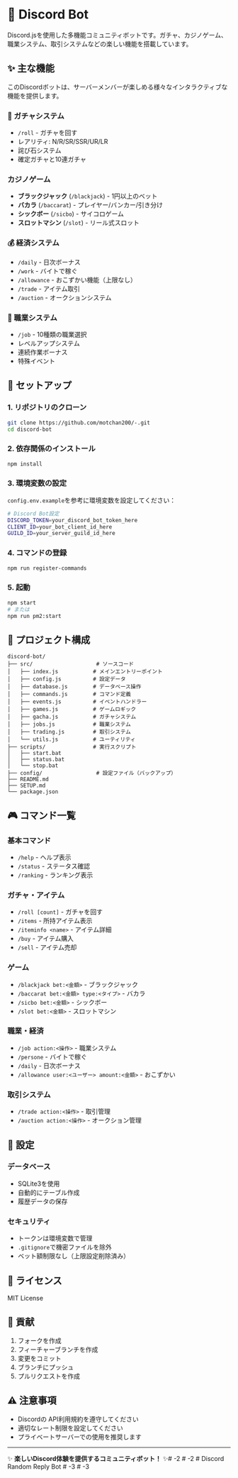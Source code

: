 # 🤖 Discord Bot

Discord.jsを使用した多機能コミュニティボットです。ガチャ、カジノゲーム、職業システム、取引システムなどの楽しい機能を搭載しています。

## ✨ 主な機能

このDiscordボットは、サーバーメンバーが楽しめる様々なインタラクティブな機能を提供します。

### 🎰 ガチャシステム
- `/roll` - ガチャを回す
- レアリティ: N/R/SR/SSR/UR/LR
- 詫び石システム
- 確定ガチャと10連ガチャ

###  カジノゲーム
- **ブラックジャック** (`/blackjack`) - 1円以上のベット
- **バカラ** (`/baccarat`) - プレイヤー/バンカー/引き分け
- **シックボー** (`/sicbo`) - サイコロゲーム
- **スロットマシン** (`/slot`) - リール式スロット

### 💰 経済システム
- `/daily` - 日次ボーナス
- `/work` - バイトで稼ぐ
- `/allowance` - おこずかい機能（上限なし）
- `/trade` - アイテム取引
- `/auction` - オークションシステム

### 💼 職業システム
- `/job` - 10種類の職業選択
- レベルアップシステム
- 連続作業ボーナス
- 特殊イベント

## 🚀 セットアップ

### 1. リポジトリのクローン
```bash
git clone https://github.com/motchan200/-.git
cd discord-bot
```

### 2. 依存関係のインストール
```bash
npm install
```

### 3. 環境変数の設定
`config.env.example`を参考に環境変数を設定してください：

```bash
# Discord Bot設定
DISCORD_TOKEN=your_discord_bot_token_here
CLIENT_ID=your_bot_client_id_here
GUILD_ID=your_server_guild_id_here
```

### 4. コマンドの登録
```bash
npm run register-commands
```

### 5. 起動
```bash
npm start
# または
npm run pm2:start
```

## 📁 プロジェクト構成

```
discord-bot/
├── src/                    # ソースコード
│   ├── index.js           # メインエントリーポイント
│   ├── config.js          # 設定データ
│   ├── database.js        # データベース操作
│   ├── commands.js        # コマンド定義
│   ├── events.js          # イベントハンドラー
│   ├── games.js           # ゲームロギック
│   ├── gacha.js           # ガチャシステム
│   ├── jobs.js            # 職業システム
│   ├── trading.js         # 取引システム
│   └── utils.js           # ユーティリティ
├── scripts/               # 実行スクリプト
│   ├── start.bat
│   ├── status.bat
│   └── stop.bat
├── config/                 # 設定ファイル（バックアップ）
├── README.md
├── SETUP.md
└── package.json
```

## 🎮 コマンド一覧

### 基本コマンド
- `/help` - ヘルプ表示
- `/status` - ステータス確認
- `/ranking` - ランキング表示

### ガチャ・アイテム
- `/roll [count]` - ガチャを回す
- `/items` - 所持アイテム表示
- `/iteminfo <name>` - アイテム詳細
- `/buy` - アイテム購入
- `/sell` - アイテム売却

### ゲーム
- `/blackjack bet:<金額>` - ブラックジャック
- `/baccarat bet:<金額> type:<タイプ>` - バカラ
- `/sicbo bet:<金額>` - シックボー
- `/slot bet:<金額>` - スロットマシン

### 職業・経済
- `/job action:<操作>` - 職業システム
- `/persone` - バイトで稼ぐ
- `/daily` - 日次ボーナス
- `/allowance user:<ユーザー> amount:<金額>` - おこずかい

### 取引システム
- `/trade action:<操作>` - 取引管理
- `/auction action:<操作>` - オークション管理

## 🔧 設定

### データベース
- SQLite3を使用
- 自動的にテーブル作成
- 履歴データの保存

### セキュリティ
- トークンは環境変数で管理
- `.gitignore`で機密ファイルを除外
- ベット額制限なし（上限設定削除済み）

## 📝 ライセンス

MIT License

## 🤝 貢献

1. フォークを作成
2. フィーチャーブランチを作成
3. 変更をコミット
4. ブランチにプッシュ
5. プルリクエストを作成

## ⚠️ 注意事項

- Discordの API利用規約を遵守してください
- 適切なレート制限を設定してください
- プライベートサーバーでの使用を推奨します

---

✨ **楽しいDiscord体験を提供するコミュニティボット！** ✨#   - 2  
 #   - 2  
 #   D i s c o r d   R a n d o m   R e p l y   B o t  
 #   - 3  
 #   - 3  
 
